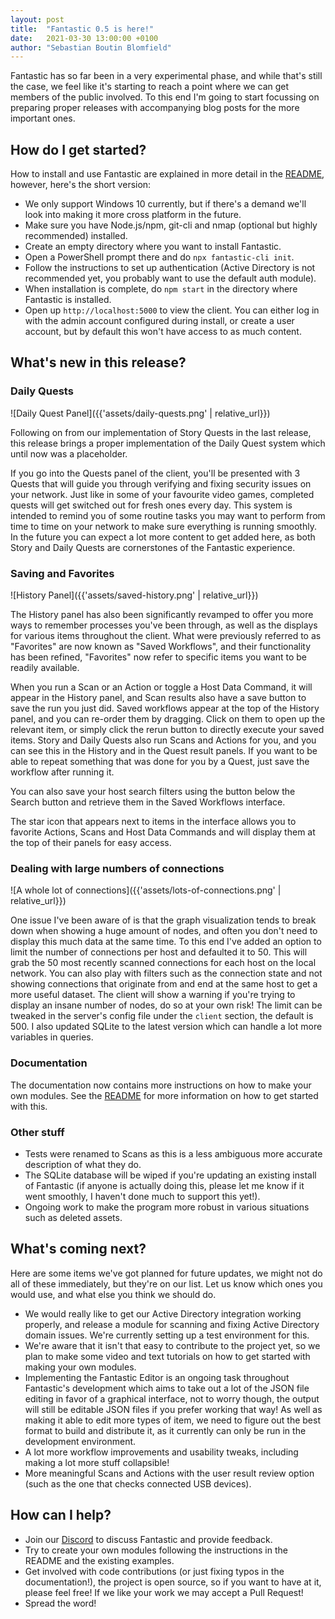 ```yaml
---
layout: post
title:  "Fantastic 0.5 is here!"
date:   2021-03-30 13:00:00 +0100
author: "Sebastian Boutin Blomfield"
---
```


Fantastic has so far been in a very experimental phase, and while that's still the case, we feel like it's starting to reach a point where we can get members of the public involved. To this end I'm going to start focussing on preparing proper releases with accompanying blog posts for the more important ones.

## How do I get started?

How to install and use Fantastic are explained in more detail in the [README](https://github.com/InfoSecInnovations/project-fantastic/blob/master/README.md), however, here's the short version:
- We only support Windows 10 currently, but if there's a demand we'll look into making it more cross platform in the future.
- Make sure you have Node.js/npm, git-cli and nmap (optional but highly recommended) installed.
- Create an empty directory where you want to install Fantastic.
- Open a PowerShell prompt there and do `npx fantastic-cli init`.
- Follow the instructions to set up authentication (Active Directory is not recommended yet, you probably want to use the default auth module).
- When installation is complete, do `npm start` in the directory where Fantastic is installed.
- Open up `http://localhost:5000` to view the client. You can either log in with the admin account configured during install, or create a user account, but by default this won't have access to as much content.

## What's new in this release?

### Daily Quests

![Daily Quest Panel]({{'assets/daily-quests.png' | relative_url}})

Following on from our implementation of Story Quests in the last release, this release brings a proper implementation of the Daily Quest system which until now was a placeholder.

If you go into the Quests panel of the client, you'll be presented with 3 Quests that will guide you through verifying and fixing security issues on your network. Just like in some of your favourite video games, completed quests will get switched out for fresh ones every day. This system is intended to remind you of some routine tasks you may want to perform from time to time on your network to make sure everything is running smoothly. In the future you can expect a lot more content to get added here, as both Story and Daily Quests are cornerstones of the Fantastic experience.

### Saving and Favorites

![History Panel]({{'assets/saved-history.png' | relative_url}})

The History panel has also been significantly revamped to offer you more ways to remember processes you've been through, as well as the displays for various items throughout the client. What were previously referred to as "Favorites" are now known as "Saved Workflows", and their functionality has been refined, "Favorites" now refer to specific items you want to be readily available.

When you run a Scan or an Action or toggle a Host Data Command, it will appear in the History panel, and Scan results also have a save button to save the run you just did. Saved workflows appear at the top of the History panel, and you can re-order them by dragging. Click on them to open up the relevant item, or simply click the rerun button to directly execute your saved items. Story and Daily Quests also run Scans and Actions for you, and you can see this in the History and in the Quest result panels. If you want to be able to repeat something that was done for you by a Quest, just save the workflow after running it.

You can also save your host search filters using the button below the Search button and retrieve them in the Saved Workflows interface.

The star icon that appears next to items in the interface allows you to favorite Actions, Scans and Host Data Commands and will display them at the top of their panels for easy access.

### Dealing with large numbers of connections

![A whole lot of connections]({{'assets/lots-of-connections.png' | relative_url}})

One issue I've been aware of is that the graph visualization tends to break down when showing a huge amount of nodes, and often you don't need to display this much data at the same time. To this end I've added an option to limit the number of connections per host and defaulted it to 50. This will grab the 50 most recently scanned connections for each host on the local network. You can also play with filters such as the connection state and not showing connections that originate from and end at the same host to get a more useful dataset. The client will show a warning if you're trying to display an insane number of nodes, do so at your own risk! The limit can be tweaked in the server's config file under the `client` section, the default is 500. I also updated SQLite to the latest version which can handle a lot more variables in queries.

### Documentation

The documentation now contains more instructions on how to make your own modules. See the [README](https://github.com/InfoSecInnovations/project-fantastic/blob/master/README.md) for more information on how to get started with this.

### Other stuff

- Tests were renamed to Scans as this is a less ambiguous more accurate description of what they do.
- The SQLite database will be wiped if you're updating an existing install of Fantastic (if anyone is actually doing this, please let me know if it went smoothly, I haven't done much to support this yet!).
- Ongoing work to make the program more robust in various situations such as deleted assets.

## What's coming next?

Here are some items we've got planned for future updates, we might not do all of these immediately, but they're on our list. Let us know which ones you would use, and what else you think we should do.

- We would really like to get our Active Directory integration working properly, and release a module for scanning and fixing Active Directory domain issues. We're currently setting up a test environment for this.
- We're aware that it isn't that easy to contribute to the project yet, so we plan to make some video and text tutorials on how to get started with making your own modules.
- Implementing the Fantastic Editor is an ongoing task throughout Fantastic's development which aims to take out a lot of the JSON file editing in favor of a graphical interface, not to worry though, the output will still be editable JSON files if you prefer working that way! As well as making it able to edit more types of item, we need to figure out the best format to build and distribute it, as it currently can only be run in the development environment.
- A lot more workflow improvements and usability tweaks, including making a lot more stuff collapsible!
- More meaningful Scans and Actions with the user result review option (such as the one that checks connected USB devices).

## How can I help?

- Join our [Discord](https://discord.gg/JBVQF6tjzc) to discuss Fantastic and provide feedback.
- Try to create your own modules following the instructions in the README and the existing examples.
- Get involved with code contributions (or just fixing typos in the documentation!), the project is open source, so if you want to have at it, please feel free! If we like your work we may accept a Pull Request!
- Spread the word!
